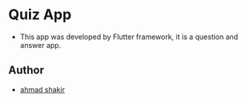 # Quiz App

 * This app was developed by Flutter framework, it is a question and answer app.

## Author
 
 * [ahmad shakir](https://github.com/ahmadshakir21 "ahmad shakir")